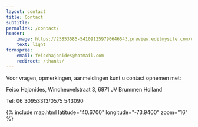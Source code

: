 ```yaml
---
layout: contact
title: Contact
subtitle:
permalink: /contact/
header:
    image: https://25853585-541091259790646543.preview.editmysite.com/uploads/2/5/8/5/25853585/dragende-liefde_orig.jpg
    text: light
formspree:
    email: feicohajonides@hotmail.com
    redirect: /thanks/
---
```


Voor vragen, opmerkingen, aanmeldingen kunt u contact opnemen met:

Feico Hajonides,
Windheuvelstraat 3,
6971 JV Brummen
Holland

Tel: 06 30953313/0575 543090


{% include map.html latitude="40.6700" longitude="-73.9400" zoom="16" %}
